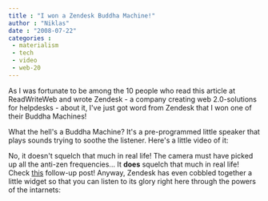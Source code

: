 ```yaml
---
title : "I won a Zendesk Buddha Machine!"
author : "Niklas"
date : "2008-07-22"
categories : 
 - materialism
 - tech
 - video
 - web-20
---
```


As I was fortunate to be among the 10 people who read this article at ReadWriteWeb and wrote Zendesk - a company creating web 2.0-solutions for helpdesks - about it, I've just got word from Zendesk that I won one of their Buddha Machines!

What the hell's a Buddha Machine? It's a pre-programmed little speaker that plays sounds trying to soothe the listener. Here's a little video of it:

No, it doesn't squelch that much in real life! The camera must have picked up all the anti-zen frequencies... It **does** squelch that much in real life! Check [this](https://niklasblog.com/?p=1652) follow-up post! Anyway, Zendesk has even cobbled together a little widget so that you can listen to its glory right here through the powers of the intarnets:

